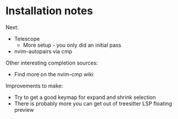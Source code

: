 # Installation notes

Next:
* Telescope
  * More setup - you only did an initial pass
* nvim-autopairs via cmp

Other interesting completion sources:
* Find more on the nvim-cmp wiki

Improvements to make:
  * Try to get a good keymap for expand and shrink selection
  * There is probably more you can get out of treesitter LSP floating preview
